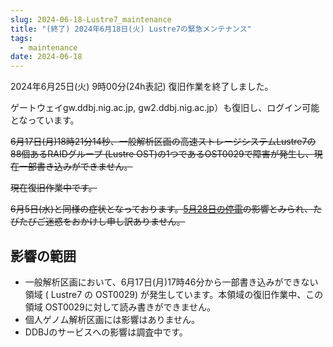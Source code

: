 ```yaml
---
slug: 2024-06-18-Lustre7_maintenance
title: "(終了) 2024年6月18日(火) Lustre7の緊急メンテナンス"
tags:
  - maintenance
date: 2024-06-18
---
```




2024年6月25日(火) 9時00分(24h表記) 復旧作業を終了しました。

ゲートウェイgw.ddbj.nig.ac.jp, gw2.ddbj.nig.ac.jp）も復旧し、ログイン可能となっています。

~~6月17日(月)18時21分14秒、一般解析区画の高速ストレージシステムLustre7の88個あるRAIDグループ (Lustre OST)の1つであるOST0029で障害が発生し、現在一部書き込みができません。~~

<!-- truncate -->

~~現在復旧作業中です。~~

~~6月5日(水)と同様の症状となっております。[5月28日の停電](/blog/2024-05-28-blackout)の影響とみられ、たびたびご迷惑をおかけし申し訳ありません。~~


## 影響の範囲

-  一般解析区画において、6月17日(月)17時46分から一部書き込みができない領域 ( Lustre7 の OST0029) が発生しています。本領域の復旧作業中、この領域 OST0029に対して読み書きができません。
- 個人ゲノム解析区画には影響はありません。
- DDBJのサービスへの影響は調査中です。
